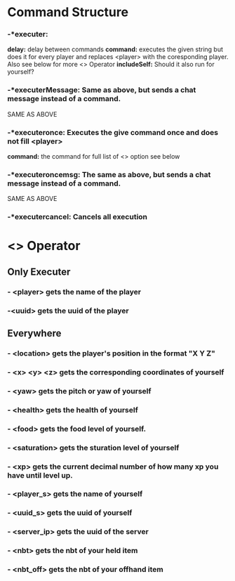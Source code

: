 # Command Structure
### -***executer:**
**delay:** delay between commands
**command:** executes the given string but does it for every player and replaces \<player> with the coresponding player. Also see below for more \<> Operator
**includeSelf:** Should it also run for yourself?

### -***executerMessage:** Same as above, but sends a chat message instead of a command.
SAME AS ABOVE


### -***executeronce:** Executes the give command once and does not fill \<player>
**command:** the command for full list of \<> option see below

### -***executeroncemsg:** The same as above, but sends a chat message instead of a command.
SAME AS ABOVE

### -***executercancel:** Cancels all execution


# <> Operator
## Only Executer
### - \<player> gets the name of the player
### -\<uuid> gets the uuid of the player

## Everywhere
### - \<location> gets the player's position in the format "X Y Z"
### - \<x> \<y> \<z> gets the corresponding coordinates of yourself
### - \<yaw> <pitch> gets the pitch or yaw of yourself
### - \<health> gets the health of yourself
### - \<food> gets the food level of yourself.
### - \<saturation> gets the sturation level of yourself
### - \<xp> gets the current decimal number of how many xp you have until level up.
### - \<player_s> gets the name of yourself
### - \<uuid_s> gets the uuid of yourself
### - \<server_ip> gets the uuid of the server
### - \<nbt> gets the nbt of your held item
### - \<nbt_off> gets the nbt of your offhand item
